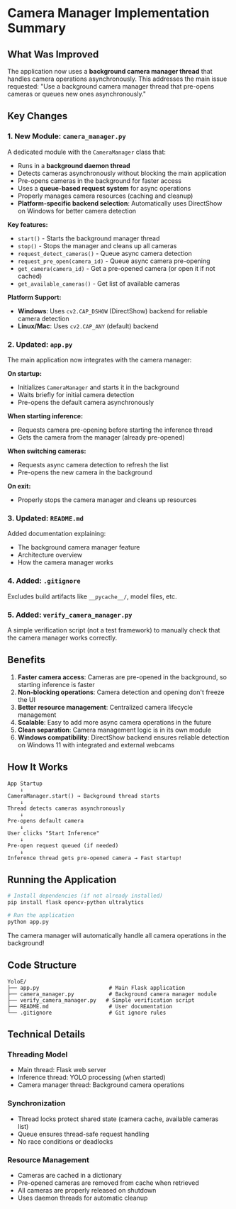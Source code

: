 # Camera Manager Implementation Summary

## What Was Improved

The application now uses a **background camera manager thread** that handles camera operations asynchronously. This addresses the main issue requested: "Use a background camera manager thread that pre-opens cameras or queues new ones asynchronously."

## Key Changes

### 1. New Module: `camera_manager.py`

A dedicated module with the `CameraManager` class that:

- Runs in a **background daemon thread**
- Detects cameras asynchronously without blocking the main application
- Pre-opens cameras in the background for faster access
- Uses a **queue-based request system** for async operations
- Properly manages camera resources (caching and cleanup)
- **Platform-specific backend selection**: Automatically uses DirectShow on Windows for better camera detection

**Key features:**
- `start()` - Starts the background manager thread
- `stop()` - Stops the manager and cleans up all cameras
- `request_detect_cameras()` - Queue async camera detection
- `request_pre_open(camera_id)` - Queue async camera pre-opening
- `get_camera(camera_id)` - Get a pre-opened camera (or open it if not cached)
- `get_available_cameras()` - Get list of available cameras

**Platform Support:**
- **Windows**: Uses `cv2.CAP_DSHOW` (DirectShow) backend for reliable camera detection
- **Linux/Mac**: Uses `cv2.CAP_ANY` (default) backend

### 2. Updated: `app.py`

The main application now integrates with the camera manager:

**On startup:**
- Initializes `CameraManager` and starts it in the background
- Waits briefly for initial camera detection
- Pre-opens the default camera asynchronously

**When starting inference:**
- Requests camera pre-opening before starting the inference thread
- Gets the camera from the manager (already pre-opened)

**When switching cameras:**
- Requests async camera detection to refresh the list
- Pre-opens the new camera in the background

**On exit:**
- Properly stops the camera manager and cleans up resources

### 3. Updated: `README.md`

Added documentation explaining:
- The background camera manager feature
- Architecture overview
- How the camera manager works

### 4. Added: `.gitignore`

Excludes build artifacts like `__pycache__/`, model files, etc.

### 5. Added: `verify_camera_manager.py`

A simple verification script (not a test framework) to manually check that the camera manager works correctly.

## Benefits

1. **Faster camera access**: Cameras are pre-opened in the background, so starting inference is faster
2. **Non-blocking operations**: Camera detection and opening don't freeze the UI
3. **Better resource management**: Centralized camera lifecycle management
4. **Scalable**: Easy to add more async camera operations in the future
5. **Clean separation**: Camera management logic is in its own module
6. **Windows compatibility**: DirectShow backend ensures reliable detection on Windows 11 with integrated and external webcams

## How It Works

```
App Startup
    ↓
CameraManager.start() → Background thread starts
    ↓
Thread detects cameras asynchronously
    ↓
Pre-opens default camera
    ↓
User clicks "Start Inference"
    ↓
Pre-open request queued (if needed)
    ↓
Inference thread gets pre-opened camera → Fast startup!
```

## Running the Application

```bash
# Install dependencies (if not already installed)
pip install flask opencv-python ultralytics

# Run the application
python app.py
```

The camera manager will automatically handle all camera operations in the background!

## Code Structure

```
YoloE/
├── app.py                      # Main Flask application
├── camera_manager.py           # Background camera manager module
├── verify_camera_manager.py   # Simple verification script
├── README.md                   # User documentation
└── .gitignore                  # Git ignore rules
```

## Technical Details

### Threading Model
- Main thread: Flask web server
- Inference thread: YOLO processing (when started)
- Camera manager thread: Background camera operations

### Synchronization
- Thread locks protect shared state (camera cache, available cameras list)
- Queue ensures thread-safe request handling
- No race conditions or deadlocks

### Resource Management
- Cameras are cached in a dictionary
- Pre-opened cameras are removed from cache when retrieved
- All cameras are properly released on shutdown
- Uses daemon threads for automatic cleanup
